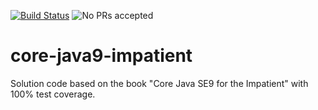 [![Build Status](https://travis-ci.org/vaskoz/core-java9-impatient.svg?branch=master)](https://travis-ci.org/vaskoz/core-java9-impatient)
![No PRs accepted](https://img.shields.io/badge/PRs-Not%20Accepted-orange.svg)

# core-java9-impatient
Solution code based on the book "Core Java SE9 for the Impatient" with 100% test coverage.
